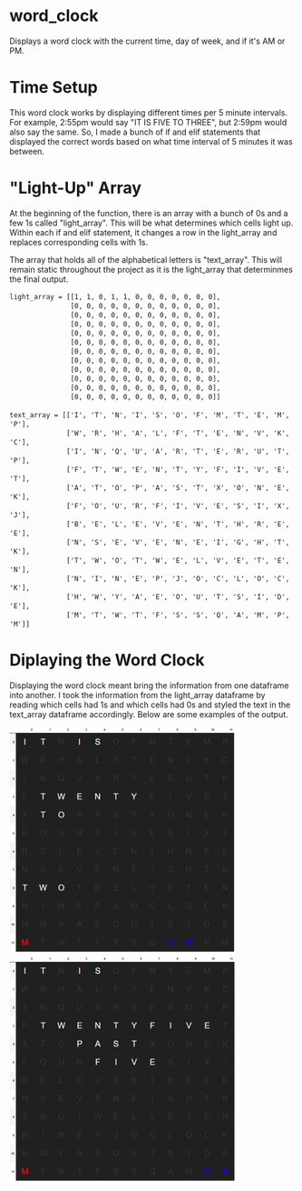 # word_clock
Displays a word clock with the current time, day of week, and if it's AM or PM.

# Time Setup
This word clock works by displaying different times per 5 minute intervals. For example, 2:55pm would say "IT IS FIVE TO THREE", but 2:59pm would also say the same. So, I made a bunch of if and elif statements that displayed the correct words based on what time interval of 5 minutes it was between.

# "Light-Up" Array
At the beginning of the function, there is an array with a bunch of 0s and a few 1s called "light_array". This will be what determines which cells light up. Within each if and elif statement, it changes a row in the light_array and replaces corresponding cells with 1s.

The array that holds all of the alphabetical letters is "text_array". This will remain static throughout the project as it is the light_array that determinmes the final output.

```
light_array = [[1, 1, 0, 1, 1, 0, 0, 0, 0, 0, 0, 0],
               [0, 0, 0, 0, 0, 0, 0, 0, 0, 0, 0, 0],
               [0, 0, 0, 0, 0, 0, 0, 0, 0, 0, 0, 0],
               [0, 0, 0, 0, 0, 0, 0, 0, 0, 0, 0, 0],
               [0, 0, 0, 0, 0, 0, 0, 0, 0, 0, 0, 0],
               [0, 0, 0, 0, 0, 0, 0, 0, 0, 0, 0, 0],
               [0, 0, 0, 0, 0, 0, 0, 0, 0, 0, 0, 0],
               [0, 0, 0, 0, 0, 0, 0, 0, 0, 0, 0, 0],
               [0, 0, 0, 0, 0, 0, 0, 0, 0, 0, 0, 0],
               [0, 0, 0, 0, 0, 0, 0, 0, 0, 0, 0, 0],
               [0, 0, 0, 0, 0, 0, 0, 0, 0, 0, 0, 0],
               [0, 0, 0, 0, 0, 0, 0, 0, 0, 0, 0, 0]]
               
text_array = [['I', 'T', 'N', 'I', 'S', 'O', 'F', 'M', 'T', 'E', 'M', 'P'],
              ['W', 'R', 'H', 'A', 'L', 'F', 'T', 'E', 'N', 'V', 'K', 'C'],
              ['I', 'N', 'Q', 'U', 'A', 'R', 'T', 'E', 'R', 'U', 'T', 'P'],
              ['F', 'T', 'W', 'E', 'N', 'T', 'Y', 'F', 'I', 'V', 'E', 'T'],
              ['A', 'T', 'O', 'P', 'A', 'S', 'T', 'X', 'O', 'N', 'E', 'K'],
              ['F', 'O', 'U', 'R', 'F', 'I', 'V', 'E', 'S', 'I', 'X', 'J'],
              ['B', 'E', 'L', 'E', 'V', 'E', 'N', 'T', 'H', 'R', 'E', 'E'],
              ['N', 'S', 'E', 'V', 'E', 'N', 'E', 'I', 'G', 'H', 'T', 'K'],
              ['T', 'W', 'O', 'T', 'W', 'E', 'L', 'V', 'E', 'T', 'E', 'N'],
              ['N', 'I', 'N', 'E', 'P', 'J', 'O', 'C', 'L', 'O', 'C', 'K'],
              ['H', 'W', 'Y', 'A', 'E', 'O', 'U', 'T', 'S', 'I', 'D', 'E'],
              ['M', 'T', 'W', 'T', 'F', 'S', 'S', 'Q', 'A', 'M', 'P', 'M']]
```

# Diplaying the Word Clock
Displaying the word clock meant bring the information from one dataframe into another. I took the information from the light_array dataframe by reading which cells had 1s and which cells had 0s and styled the text in the text_array dataframe accordingly. Below are some examples of the output.

![](https://github.com/leeharry709/word_clock/blob/main/media/0140s.png?raw=true)
![](https://github.com/leeharry709/word_clock/blob/main/media/1725s.png?raw=true)
